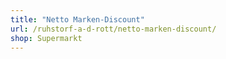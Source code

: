```yaml
---
title: "Netto Marken-Discount"
url: /ruhstorf-a-d-rott/netto-marken-discount/
shop: Supermarkt
---
```

